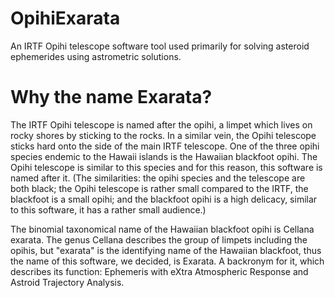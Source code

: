 # OpihiExarata
 An IRTF Opihi telescope software tool used primarily for solving asteroid ephemerides using astrometric solutions.





# Why the name Exarata?

The IRTF Opihi telescope is named after the opihi, a limpet which lives on rocky shores by sticking to the rocks. In a similar vein, the Opihi telescope sticks hard onto the side of the main IRTF telescope. One of the three opihi species endemic to the Hawaii islands is the Hawaiian blackfoot opihi. The Opihi telescope is similar to this species and for this reason, this software is named after it. (The similarities: the opihi species and the telescope are both black; the Opihi telescope is rather small compared to the IRTF, the blackfoot is a small opihi; and the blackfoot opihi is a high delicacy, similar to this software, it has a rather small audience.)

The binomial taxonomical name of the Hawaiian blackfoot opihi is Cellana exarata. The genus Cellana describes the group of limpets including the opihis, but "exarata" is the identifying name of the Hawaiian blackfoot, thus the name of this software, we decided, is Exarata. A backronym for it, which describes its function: Ephemeris with eXtra Atmospheric Response and Astroid Trajectory Analysis.